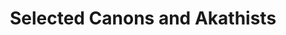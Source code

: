 ---
title: Selected Canons and Akathists
weight: 21
type: docs
prev: prayer-book/seven-bow-beginning
next: prayer-book/hymns-and-readings
toc: false
---